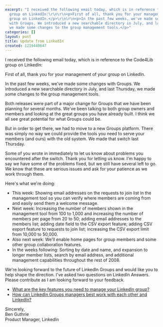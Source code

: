 ```yaml
---
excerpt: "I received the following email today, which is in reference to the Code4Lib
  group on LinkedIn:\r\n\r\n<p>First of all, thank you for your management of your
  group on LinkedIn.</p>\r\n\r\n<p>In the past few weeks, we've made some changes
  with Groups. We introduced a new searchable directory in July, and last Thursday,
  we made some changes to the group management tools.</p>"
categories: []
layout: post
title: Update from LinkedIn
created: 1219440647
---
```

I received the following email today, which is in reference to the Code4Lib group on LinkedIn:

<p>First of all, thank you for your management of your group on LinkedIn.</p>

<p>In the past few weeks, we've made some changes with Groups. We introduced a new searchable directory in July, and last Thursday, we made some changes to the group management tools.</p>

<p>Both releases were part of a major change for Groups that we have been planning for several months. We've been talking to both group owners and members and looking at the great groups you have already built. I think we all see great potential for what Groups could be.</p>

<p>But in order to get there, we had to move to a new Groups platform. There was simply no way we could provide the tools you need to serve your members (and ours) with the old system. We made that switch last Thursday.</p>

<p>Some of you wrote in immediately to let us know about problems you encountered after the switch. Thank you for letting us know. I'm happy to say we have some of the problems fixed, but we still have several left to go. We know that these are serious issues and ask for your patience as we work through them.</p>

<p>Here's what we're doing:<br>
<ul>
<li>This week: Showing email addresses on the requests to join list in the management tool so you can verify where members are coming from and easily send them a welcome message.</li>
<li>Next week: Increasing the number of members shown in the management tool from 100 to 1,000 and increasing the number of members per page from 20 to 50; adding email addresses to the members list; adding date field to the CSV export feature; adding CSV export feature to requests to join list; increasing the CSV export limit from 10,000 to 50,000.</li>
<li>Also next week: We'll enable home pages for group members and some other group collaboration features.</li>
<li>In the weeks following: Sorting by date and name, and expansion to longer member lists, search by email address, and additional management capabilities throughout the rest of 2008.</li>
</ul>

<p>We're looking forward to the future of LinkedIn Groups and would like you to help shape the direction. I've asked two questions on LinkedIn Answers. Please contribute as I am looking forward to your feedback.<br>
<ul>
<li><a href="http://www.linkedin.com/answers/using-linkedIn/ULI/301974-4805251">What are the key features you need to manage your LinkedIn group?</a></li>
<li><a href="http://www.linkedin.com/answers/using-linkedIn/ULI/301975-4805251">How can LinkedIn Groups managers best work with each other and LinkedIn?</a></li>
</ul>

<p>Sincerely,<br> 
Ben Guthrie<br>
Product Manager, LinkedIn</p>
